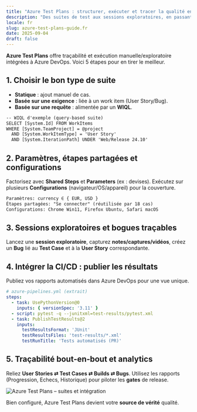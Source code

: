 ```yaml
---
title: "Azure Test Plans : structurer, exécuter et tracer la qualité en 5 étapes"
description: "Des suites de test aux sessions exploratoires, en passant par les paramètres, configurations et intégration CI/CD."
locale: fr
slug: azure-test-plans-guide.fr
date: 2025-09-04
draft: false
---
```


**Azure Test Plans** offre traçabilité et exécution manuelle/exploratoire intégrées à Azure DevOps.
Voici 5 étapes pour en tirer le meilleur.

## 1. Choisir le bon type de suite

- **Statique** : ajout manuel de cas.  
- **Basée sur une exigence** : liée à un work item (User Story/Bug).  
- **Basée sur une requête** : alimentée par un **WIQL**.

```txt
-- WIQL d'exemple (query-based suite)
SELECT [System.Id] FROM WorkItems
WHERE [System.TeamProject] = @project
  AND [System.WorkItemType] = 'User Story'
  AND [System.IterationPath] UNDER 'Web/Release 24.10'
```

## 2. Paramètres, étapes partagées et configurations

Factorisez avec **Shared Steps** et **Parameters** (ex : devises). Exécutez sur plusieurs
**Configurations** (navigateur/OS/appareil) pour la couverture.

```txt
Paramètres: currency ∈ { EUR, USD }
Étapes partagées: "Se connecter" (réutilisée par 18 cas)
Configurations: Chrome Win11, Firefox Ubuntu, Safari macOS
```

## 3. Sessions exploratoires et bogues traçables

Lancez une **session exploratoire**, capturez **notes/captures/vidéos**, créez un **Bug** lié au
**Test Case** et à la **User Story** correspondante.

## 4. Intégrer la CI/CD : publier les résultats

Publiez vos rapports automatisés dans Azure DevOps pour une vue unique.

```yaml
# azure-pipelines.yml (extrait)
steps:
  - task: UsePythonVersion@0
    inputs: { versionSpec: '3.11' }
  - script: pytest -q --junitxml=test-results/pytest.xml
  - task: PublishTestResults@2
    inputs:
      testResultsFormat: 'JUnit'
      testResultsFiles: 'test-results/*.xml'
      testRunTitle: 'Tests automatisés (PR)'
```

## 5. Traçabilité bout‑en‑bout et analytics

Reliez **User Stories ⇄ Test Cases ⇄ Builds ⇄ Bugs**. Utilisez les rapports (Progression, Echecs,
Historique) pour piloter les **gates** de release.

![Azure Test Plans – suites et intégration](/images/placeholder_light_gray_block.png)

Bien configuré, Azure Test Plans devient votre **source de vérité** qualité. 
